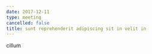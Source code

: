 ```yaml
---
date: 2017-12-11
type: meeting
cancelled: false
title: sunt reprehenderit adipiscing sit in velit in
---
```

cillum